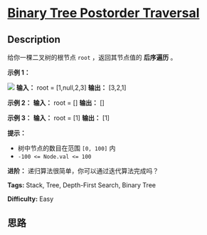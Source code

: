 # [Binary Tree Postorder Traversal][title]

## Description

给你一棵二叉树的根节点 `root` ，返回其节点值的 **后序遍历** 。



**示例 1：**

![](https://assets.leetcode.com/uploads/2020/08/28/pre1.jpg)
            **输入：** root = [1,null,2,3]    **输出：** [3,2,1]    

**示例 2：**
            **输入：** root = []    **输出：** []    

**示例 3：**
            **输入：** root = [1]    **输出：** [1]    



**提示：**

  * 树中节点的数目在范围 `[0, 100]` 内
  * `-100 <= Node.val <= 100`



**进阶：** 递归算法很简单，你可以通过迭代算法完成吗？


**Tags:** Stack, Tree, Depth-First Search, Binary Tree

**Difficulty:** Easy

## 思路

[title]: https://leetcode-cn.com/problems/binary-tree-postorder-traversal
